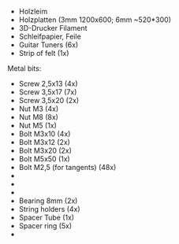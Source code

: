 - Holzleim
- Holzplatten (3mm 1200x600; 6mm ~520*300)
- 3D-Drucker Filament
- Schleifpapier, Feile
- Guitar Tuners (6x)
- Strip of felt (1x)

Metal bits:
- Screw 2,5x13 (4x)
- Screw 3,5x17 (7x)
- Screw 3,5x20 (2x)
- Nut M3 (4x)
- Nut M8 (8x)
- Nut M5 (1x)
- Bolt M3x10 (4x)
- Bolt M3x12 (2x)
- Bolt M3x20 (2x)
- Bolt M5x50 (1x)
- Bolt M2,5 (for tangents) (48x)
- 
- 
- 
- Bearing 8mm (2x)
- String holders (4x)
- Spacer Tube (1x)
- Spacer ring (5x)
- 